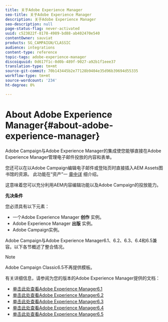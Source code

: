```yaml
---
title: 关于Adobe Experience Manager
seo-title: 关于Adobe Experience Manager
description: 关于Adobe Experience Manager
seo-description: null
page-status-flag: never-activated
uuid: c523822f-8178-4989-bd88-ab402470e540
contentOwner: sauviat
products: SG_CAMPAIGN/CLASSIC
audience: integrations
content-type: reference
topic-tags: adobe-experience-manager
discoiquuid: 0d617f1c-0d0b-489f-9027-a92b1f1eee37
translation-type: tm+mt
source-git-commit: 70b143445b2e77128b9404e35d96b39694d55335
workflow-type: tm+mt
source-wordcount: '234'
ht-degree: 0%

---
```



# About Adobe Experience Manager{#about-adobe-experience-manager}

Adobe Campaign与Adobe Experience Manager的集成使您能够直接在Adobe Experience Manager管理电子邮件投放的内容和表单。

您还可以在以Adobe Campaign编辑电子邮件或登陆页时直接插入AEM Assets图书馆的资源。 此功能在“资产”一 [章中详](../../integrations/using/sharing-assets-with-adobe-experience-cloud.md) 细介绍。

这意味着您可以充分利用AEM内容编辑功能以及Adobe Campaign的投放能力。

**先决条件**

您必须具有以下元素：

* 一个Adobe Experience Manager **创作** 实例。
* Adobe Experience Manager **出版** 实例。
* Adobe Campaign实例。

Adobe Campaign与Adobe Experience Manager6.1、6.2、6.3、6.4和6.5兼容。以下各节概述了整合情况。

>[!NOTE]
>
>Adobe Campaign Classic6.5不再提供模板。

有关详细信息，请参阅为您的版本的Adobe Experience Manager提供的文档：

* [单击此处查看Adobe Experience Manager6.1](https://docs.adobe.com/docs/en/aem/6-1/administer/integration/marketing-cloud/campaign/campaignonpremise.html)
* [单击此处查看Adobe Experience Manager6.2](https://docs.adobe.com/docs/en/aem/6-2/administer/integration/marketing-cloud/campaign/campaignonpremise.html)
* [单击此处查看Adobe Experience Manager6.3](https://helpx.adobe.com/experience-manager/6-3/sites/administering/using/campaignonpremise.html)
* [单击此处查看Adobe Experience Manager6.4](https://helpx.adobe.com/experience-manager/6-4/sites/administering/using/campaignonpremise.html)
* [单击此处查看Adobe Experience Manager6.5](https://helpx.adobe.com/experience-manager/6-5/sites/administering/using/campaignonpremise.html)
